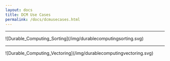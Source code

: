```yaml
---
layout: docs
title: DCM Use Cases
permalink: /docs/dcmusecases.html
---
```


<hr/>![Durable_Computing_Sorting](/img/durablecomputingsorting.svg)

<hr/>![Durable_Computing_Vectoring](/img/durablecomputingvectoring.svg)

